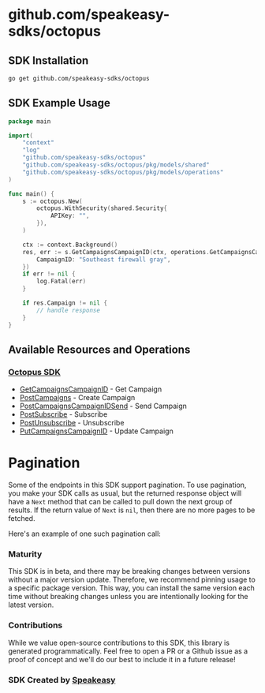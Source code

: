 # github.com/speakeasy-sdks/octopus

<!-- Start SDK Installation -->
## SDK Installation

```bash
go get github.com/speakeasy-sdks/octopus
```
<!-- End SDK Installation -->

## SDK Example Usage
<!-- Start SDK Example Usage -->
```go
package main

import(
	"context"
	"log"
	"github.com/speakeasy-sdks/octopus"
	"github.com/speakeasy-sdks/octopus/pkg/models/shared"
	"github.com/speakeasy-sdks/octopus/pkg/models/operations"
)

func main() {
    s := octopus.New(
        octopus.WithSecurity(shared.Security{
            APIKey: "",
        }),
    )

    ctx := context.Background()
    res, err := s.GetCampaignsCampaignID(ctx, operations.GetCampaignsCampaignIDRequest{
        CampaignID: "Southeast firewall gray",
    })
    if err != nil {
        log.Fatal(err)
    }

    if res.Campaign != nil {
        // handle response
    }
}
```
<!-- End SDK Example Usage -->

<!-- Start SDK Available Operations -->
## Available Resources and Operations

### [Octopus SDK](docs/sdks/octopus/README.md)

* [GetCampaignsCampaignID](docs/sdks/octopus/README.md#getcampaignscampaignid) - Get Campaign
* [PostCampaigns](docs/sdks/octopus/README.md#postcampaigns) - Create Campaign
* [PostCampaignsCampaignIDSend](docs/sdks/octopus/README.md#postcampaignscampaignidsend) - Send Campaign
* [PostSubscribe](docs/sdks/octopus/README.md#postsubscribe) - Subscribe
* [PostUnsubscribe](docs/sdks/octopus/README.md#postunsubscribe) - Unsubscribe
* [PutCampaignsCampaignID](docs/sdks/octopus/README.md#putcampaignscampaignid) - Update Campaign
<!-- End SDK Available Operations -->



<!-- Start Dev Containers -->

<!-- End Dev Containers -->



<!-- Start Pagination -->
# Pagination

Some of the endpoints in this SDK support pagination. To use pagination, you make your SDK calls as usual, but the
returned response object will have a `Next` method that can be called to pull down the next group of results. If the
return value of `Next` is `nil`, then there are no more pages to be fetched.

Here's an example of one such pagination call:
<!-- End Pagination -->



<!-- Start Go Types -->

<!-- End Go Types -->

<!-- Placeholder for Future Speakeasy SDK Sections -->



### Maturity

This SDK is in beta, and there may be breaking changes between versions without a major version update. Therefore, we recommend pinning usage
to a specific package version. This way, you can install the same version each time without breaking changes unless you are intentionally
looking for the latest version.

### Contributions

While we value open-source contributions to this SDK, this library is generated programmatically.
Feel free to open a PR or a Github issue as a proof of concept and we'll do our best to include it in a future release!

### SDK Created by [Speakeasy](https://docs.speakeasyapi.dev/docs/using-speakeasy/client-sdks)
